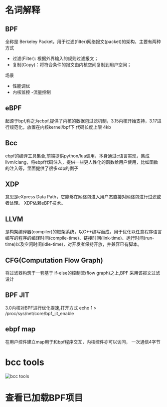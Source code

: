 # 名词解释

## BPF

全称是 Berkeley Packet，用于过滤(filter)网络报文(packet)的架构，主要有两种方式

- 过滤(Filter): 根据外界输入的规则过滤报文；
- 复制(Copy)：将符合条件的报文由内核空间复制到用户空间；

场景
- 性能调优
- 内核监控
-流量控制

## eBPF

起源于bpf,称之为cbpf,提供了内核的数据包过滤机制，3.15内核开始支持，3.17进行规范化，放置在内核kernel/bpf下
代码长度上限 4kb

## Bcc

ebpf的编译工具集合,前端提供python/lua调用，本身通过c语言实现，集成llvm/clang，将ebpf代码注入，提供一些更人性化的函数给用户使用，比如函数的注入等，里面提供了很多xdp的例子

## XDP

意思是eXpress Data Path，它能够在网络包进入用户态直接对网络包进行过滤或者处理。
XDP依赖eBPF技术。

## LLVM

是构架编译器(compiler)的框架系统，以C++编写而成，用于优化以任意程序语言编写的程序的编译时间(compile-time)、链接时间(link-time)、运行时间(run-time)以及空闲时间(idle-time)，对开发者保持开放，并兼容已有脚本。


## CFG(Computation Flow Graph)

将过滤器构筑于一套基于 if-else的控制流(flow graph)之上,BPF 采用该报文过滤设计

## BPF JIT

3.0内核对BPF进行优化提速,打开方式
echo 1 > /proc/sys/net/core/bpf_jit_enable

## ebpf map

在用户控件建立map用于和bpf程序交互，内核控件亦可以访问，
一次通信4字节


# bcc tools

![bcc tools](https://github.com/iovisor/bcc/raw/master/images/bcc_tracing_tools_2019.png)

# 查看已加载BPF项目

